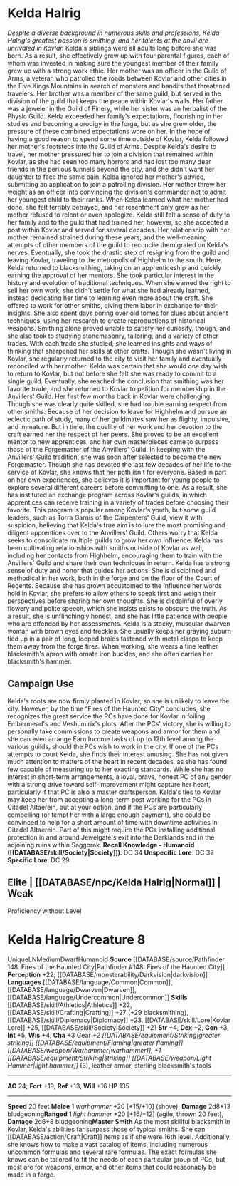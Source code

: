 ﻿---
ac: '24'
alignment: LN
all_resistance: null
burrow_speed: null
charisma: '+3'
climb_speed: null
constitution: '+3'
creature_ability:
- Master Smith
creature_family: null
description: <i>Despite a diverse background in numerous skills and professions, Kelda
  Halrig's greatest passion is smithing, and her talents at the anvil are unrivaled
  in Kovlar.</i><br/><br/> Kelda's siblings were all adults long before she was born.
  As a result, she effectively grew up with four parental figures, each of whom was
  invested in making sure the youngest member of their family grew up with a strong
  work ethic. Her mother was an officer in the Guild of Arms, a veteran who patrolled
  the roads between Kovlar and other cities in the Five Kings Mountains in search
  of monsters and bandits that threatened travelers. Her brother was a member of the
  same guild, but served in the division of the guild that keeps the peace within
  Kovlar's walls. Her father was a jeweler in the Guild of Finery, while her sister
  was an herbalist of the Physic Guild. Kelda exceeded her family's expectations,
  flourishing in her studies and becoming a prodigy in the forge, but as she grew
  older, the pressure of these combined expectations wore on her. In the hope of having
  a good reason to spend some time outside of Kovlar, Kelda followed her mother's
  footsteps into the Guild of Arms.<br/><br/> Despite Kelda's desire to travel, her
  mother pressured her to join a division that remained within Kovlar, as she had
  seen too many horrors and had lost too many dear friends in the perilous tunnels
  beyond the city, and she didn't want her daughter to face the same pain. Kelda ignored
  her mother's advice, submitting an application to join a patrolling division. Her
  mother threw her weight as an officer into convincing the division's commander not
  to admit her youngest child to their ranks. When Kelda learned what her mother had
  done, she felt terribly betrayed, and her resentment only grew as her mother refused
  to relent or even apologize.<br/><br/> Kelda still felt a sense of duty to her family
  and to the guild that had trained her, however, so she accepted a post within Kovlar
  and served for several decades. Her relationship with her mother remained strained
  during these years, and the well-meaning attempts of other members of the guild
  to reconcile them grated on Kelda's nerves. Eventually, she took the drastic step
  of resigning from the guild and leaving Kovlar, traveling to the metropolis of Highhelm
  to the south. Here, Kelda returned to blacksmithing, taking on an apprenticeship
  and quickly earning the approval of her mentors. She took particular interest in
  the history and evolution of traditional techniques. When she earned the right to
  sell her own work, she didn't settle for what she had already learned, instead dedicating
  her time to learning even more about the craft. She offered to work for other smiths,
  giving them labor in exchange for their insights. She also spent days poring over
  old tomes for clues about ancient techniques, using her research to create reproductions
  of historical weapons. Smithing alone proved unable to satisfy her curiosity, though,
  and she also took to studying stonemasonry, tailoring, and a variety of other trades.
  With each trade she studied, she learned insights and ways of thinking that sharpened
  her skills at other crafts. Though she wasn't living in Kovlar, she regularly returned
  to the city to visit her family and eventually reconciled with her mother.<br/><br/>
  Kelda was certain that she would one day wish to return to Kovlar, but not before
  she felt she was ready to commit to a single guild. Eventually, she reached the
  conclusion that smithing was her favorite trade, and she returned to Kovlar to petition
  for membership in the Anvillers' Guild. Her first few months back in Kovlar were
  challenging. Though she was clearly quite skilled, she had trouble earning respect
  from other smiths. Because of her decision to leave for Highhelm and pursue an eclectic
  path of study, many of her guildmates saw her as flighty, impulsive, and immature.
  But in time, the quality of her work and her devotion to the craft earned her the
  respect of her peers. She proved to be an excellent mentor to new apprentices, and
  her own masterpieces came to surpass those of the Forgemaster of the Anvillers'
  Guild. In keeping with the Anvillers' Guild tradition, she was soon after selected
  to become the new Forgemaster.<br/><br/> Though she has devoted the last few decades
  of her life to the service of Kovlar, she knows that her path isn't for everyone.
  Based in part on her own experiences, she believes it is important for young people
  to explore several different careers before committing to one. As a result, she
  has instituted an exchange program across Kovlar's guilds, in which apprentices
  can receive training in a variety of trades before choosing their favorite. This
  program is popular among Kovlar's youth, but some guild leaders, such as Torra Garnis
  of the Carpenters' Guild, view it with suspicion, believing that Kelda's true aim
  is to lure the most promising and diligent apprentices over to the Anvillers' Guild.
  Others worry that Kelda seeks to consolidate multiple guilds to grow her own influence.
  Kelda has been cultivating relationships with smiths outside of Kovlar as well,
  including her contacts from Highhelm, encouraging them to train with the Anvillers'
  Guild and share their own techniques in return.<br/><br/> Kelda has a strong sense
  of duty and honor that guides her actions. She is disciplined and methodical in
  her work, both in the forge and on the floor of the Court of Regents. Because she
  has grown accustomed to the influence her words hold in Kovlar, she prefers to allow
  others to speak first and weigh their perspectives before sharing her own thoughts.
  She is disdainful of overly flowery and polite speech, which she insists exists
  to obscure the truth. As a result, she is unflinchingly honest, and she has little
  patience with people who are offended by her assessments.<br/><br/> Kelda is a stocky,
  muscular dwarven woman with brown eyes and freckles. She usually keeps her graying
  auburn tied up in a pair of long, looped braids fastened with metal clasps to keep
  them away from the forge fires. When working, she wears a fine leather blacksmith's
  apron with ornate iron buckles, and she often carries her blacksmith's hammer.
dexterity: '+2'
element: null
fly_speed: null
fortitude: '+19'
hp: '135'
id: '1575'
immunity: null
intelligence: '+5'
land_speed: '20'
language:
- '[[DATABASE/language/Common|Common]]'
- '[[DATABASE/language/Dwarven|Dwarven]]'
- '[[DATABASE/language/Undercommon|Undercommon]]'
level: '8'
max_speed: '20'
name: Kelda Halrig
perception: '+22'
rarity: Unique
reflex: '+13'
resistance: null
rus_type_level: null
sense:
- '[[DATABASE/monsterability/Darkvision|darkvision]]'
size: Medium
skill:
- '[[DATABASE/skill/Athletics|Athletics]] +22'
- '[[DATABASE/skill/Crafting|Crafting]] +27'
- '[[DATABASE/skill/Diplomacy|Diplomacy]] +23'
- '[[DATABASE/skill/Lore|Kovlar Lore]] +25'
- '[[DATABASE/skill/Society|Society]] +21'
source: '[[DATABASE/source/Pathfinder 148. Fires of the Haunted City|Pathfinder #148:
  Fires of the Haunted City]]'
speed:
- 20 feet
spell: null
strength: '+4'
strength_req: '4'
strongest_save:
- Fortitude
swim_speed: null
trait:
- '[[DATABASE/trait/Dwarf|Dwarf]]'
- '[[DATABASE/trait/Humanoid|Humanoid]]'
- '[[DATABASE/trait/Unique|Unique]]'
type: Creature
vision: Darkvision
weakest_save:
- Reflex
weakness: null
will: '+16'
wisdom: '+4'

---
# Kelda Halrig

_Despite a diverse background in numerous skills and professions, Kelda Halrig's greatest passion is smithing, and her talents at the anvil are unrivaled in Kovlar._
 Kelda's siblings were all adults long before she was born. As a result, she effectively grew up with four parental figures, each of whom was invested in making sure the youngest member of their family grew up with a strong work ethic. Her mother was an officer in the Guild of Arms, a veteran who patrolled the roads between Kovlar and other cities in the Five Kings Mountains in search of monsters and bandits that threatened travelers. Her brother was a member of the same guild, but served in the division of the guild that keeps the peace within Kovlar's walls. Her father was a jeweler in the Guild of Finery, while her sister was an herbalist of the Physic Guild. Kelda exceeded her family's expectations, flourishing in her studies and becoming a prodigy in the forge, but as she grew older, the pressure of these combined expectations wore on her. In the hope of having a good reason to spend some time outside of Kovlar, Kelda followed her mother's footsteps into the Guild of Arms.
 Despite Kelda's desire to travel, her mother pressured her to join a division that remained within Kovlar, as she had seen too many horrors and had lost too many dear friends in the perilous tunnels beyond the city, and she didn't want her daughter to face the same pain. Kelda ignored her mother's advice, submitting an application to join a patrolling division. Her mother threw her weight as an officer into convincing the division's commander not to admit her youngest child to their ranks. When Kelda learned what her mother had done, she felt terribly betrayed, and her resentment only grew as her mother refused to relent or even apologize.
 Kelda still felt a sense of duty to her family and to the guild that had trained her, however, so she accepted a post within Kovlar and served for several decades. Her relationship with her mother remained strained during these years, and the well-meaning attempts of other members of the guild to reconcile them grated on Kelda's nerves. Eventually, she took the drastic step of resigning from the guild and leaving Kovlar, traveling to the metropolis of Highhelm to the south. Here, Kelda returned to blacksmithing, taking on an apprenticeship and quickly earning the approval of her mentors. She took particular interest in the history and evolution of traditional techniques. When she earned the right to sell her own work, she didn't settle for what she had already learned, instead dedicating her time to learning even more about the craft. She offered to work for other smiths, giving them labor in exchange for their insights. She also spent days poring over old tomes for clues about ancient techniques, using her research to create reproductions of historical weapons. Smithing alone proved unable to satisfy her curiosity, though, and she also took to studying stonemasonry, tailoring, and a variety of other trades. With each trade she studied, she learned insights and ways of thinking that sharpened her skills at other crafts. Though she wasn't living in Kovlar, she regularly returned to the city to visit her family and eventually reconciled with her mother.
 Kelda was certain that she would one day wish to return to Kovlar, but not before she felt she was ready to commit to a single guild. Eventually, she reached the conclusion that smithing was her favorite trade, and she returned to Kovlar to petition for membership in the Anvillers' Guild. Her first few months back in Kovlar were challenging. Though she was clearly quite skilled, she had trouble earning respect from other smiths. Because of her decision to leave for Highhelm and pursue an eclectic path of study, many of her guildmates saw her as flighty, impulsive, and immature. But in time, the quality of her work and her devotion to the craft earned her the respect of her peers. She proved to be an excellent mentor to new apprentices, and her own masterpieces came to surpass those of the Forgemaster of the Anvillers' Guild. In keeping with the Anvillers' Guild tradition, she was soon after selected to become the new Forgemaster.
 Though she has devoted the last few decades of her life to the service of Kovlar, she knows that her path isn't for everyone. Based in part on her own experiences, she believes it is important for young people to explore several different careers before committing to one. As a result, she has instituted an exchange program across Kovlar's guilds, in which apprentices can receive training in a variety of trades before choosing their favorite. This program is popular among Kovlar's youth, but some guild leaders, such as Torra Garnis of the Carpenters' Guild, view it with suspicion, believing that Kelda's true aim is to lure the most promising and diligent apprentices over to the Anvillers' Guild. Others worry that Kelda seeks to consolidate multiple guilds to grow her own influence. Kelda has been cultivating relationships with smiths outside of Kovlar as well, including her contacts from Highhelm, encouraging them to train with the Anvillers' Guild and share their own techniques in return.
 Kelda has a strong sense of duty and honor that guides her actions. She is disciplined and methodical in her work, both in the forge and on the floor of the Court of Regents. Because she has grown accustomed to the influence her words hold in Kovlar, she prefers to allow others to speak first and weigh their perspectives before sharing her own thoughts. She is disdainful of overly flowery and polite speech, which she insists exists to obscure the truth. As a result, she is unflinchingly honest, and she has little patience with people who are offended by her assessments.
 Kelda is a stocky, muscular dwarven woman with brown eyes and freckles. She usually keeps her graying auburn tied up in a pair of long, looped braids fastened with metal clasps to keep them away from the forge fires. When working, she wears a fine leather blacksmith's apron with ornate iron buckles, and she often carries her blacksmith's hammer.

## Campaign Use

Kelda's roots are now firmly planted in Kovlar, so she is unlikely to leave the city. However, by the time “Fires of the Haunted City” concludes, she recognizes the great service the PCs have done for Kovlar in foiling Embermead's and Veshumirix's plots. After the PCs' victory, she is willing to personally take commissions to create weapons and armor for them and she can even arrange Earn Income tasks of up to 12th level among the various guilds, should the PCs wish to work in the city.
 If one of the PCs attempts to court Kelda, she finds their interest amusing. She has not given much attention to matters of the heart in recent decades, as she has found few capable of measuring up to her exacting standards. While she has no interest in short-term arrangements, a loyal, brave, honest PC of any gender with a strong drive toward self-improvement might capture her heart, particularly if that PC is also a master craftsperson.
 Kelda's ties to Kovlar may keep her from accepting a long-term post working for the PCs in Citadel Altaerein, but at your option, and if the PCs are particularly compelling (or tempt her with a large enough payment), she could be convinced to help for a short amount of time with downtime activities in Citadel Altaerein. Part of this might require the PCs installing additional protection in and around Jewelgate's exit into the Darklands and in the adjoining ruins within Saggorak.
**Recall Knowledge - Humanoid ([[DATABASE/skill/Society|Society]])**: DC 34
**Unspecific Lore**: DC 32
**Specific Lore**: DC 29

## Elite | [[DATABASE/npc/Kelda Halrig|Normal]] | Weak
Proficiency without Level

# Kelda Halrig<span class="item-type">Creature 8</span>

<span class="trait-unique item-trait">Unique</span><span class="trait-alignment item-trait">LN</span><span class="trait-size item-trait">Medium</span><span class="item-trait">Dwarf</span><span class="item-trait">Humanoid</span>
**Source** [[DATABASE/source/Pathfinder 148. Fires of the Haunted City|Pathfinder #148: Fires of the Haunted City]]
**Perception** +22; [[DATABASE/monsterability/Darkvision|darkvision]]
**Languages** [[DATABASE/language/Common|Common]], [[DATABASE/language/Dwarven|Dwarven]], [[DATABASE/language/Undercommon|Undercommon]]
**Skills** [[DATABASE/skill/Athletics|Athletics]] +22, [[DATABASE/skill/Crafting|Crafting]] +27 (+29 blacksmithing), [[DATABASE/skill/Diplomacy|Diplomacy]] +23, [[DATABASE/skill/Lore|Kovlar Lore]] +25, [[DATABASE/skill/Society|Society]] +21
**Str** +4, **Dex** +2, **Con** +3, **Int** +5, **Wis** +4, **Cha** +3
Gear _+2 [[DATABASE/equipment/Striking|greater striking]] [[DATABASE/equipment/Flaming|greater flaming]] [[DATABASE/weapon/Warhammer|warhammer]]_, _+1 [[DATABASE/equipment/Striking|striking]] [[DATABASE/weapon/Light Hammer|light hammer]]_ (3), leather armor, sterling blacksmith's tools

---
**AC** 24; **Fort** +19, **Ref** +13, **Will** +16
**HP** 135

---
**Speed** 20 feet
<span class="in-box-ability">**Melee** <span class="action-icon">1</span> _warhammer_ +20 [+15/+10] (shove), **Damage** 2d8+13 bludgeoning</span><span class="in-box-ability">**Ranged** <span class="action-icon">1</span> _light hammer_ +20 [+16/+12] (agile, thrown 20 feet), **Damage** 2d6+8 bludgeoning</span><span class="in-box-ability">**Master Smith** As the most skillful blacksmith in Kovlar, Kelda's abilities far surpass those of typical smiths. She can [[DATABASE/action/Craft|Craft]] items as if she were 16th level. Additionally, she knows how to make a vast catalog of items, including numerous uncommon formulas and several rare formulas. The exact formulas she knows can be tailored to fit the needs of each particular group of PCs, but most are for weapons, armor, and other items that could reasonably be made in a forge.</span>